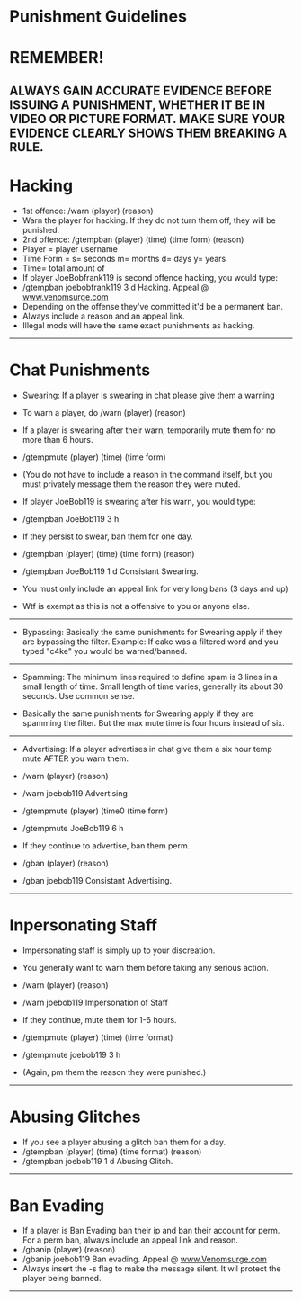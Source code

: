 # Punishment Guidelines

# REMEMBER! 
ALWAYS GAIN ACCURATE EVIDENCE BEFORE ISSUING A PUNISHMENT, WHETHER IT BE IN VIDEO OR PICTURE FORMAT. MAKE SURE YOUR EVIDENCE CLEARLY SHOWS THEM BREAKING A RULE.
--------------------------------------------------------------------------------------------------------------------------------------

# Hacking

- 1st offence: /warn (player) (reason)
- Warn the player for hacking. If they do not turn them off, they will be punished.
- 2nd offence: /gtempban (player) (time) (time form) (reason)
- Player = player username
- Time Form = s= seconds m= months d= days y= years
- Time= total amount of <timeform>
- If player JoeBobfrank119 is second offence hacking, you would type:
- /gtempban joebobfrank119 3 d Hacking. Appeal @ www.venomsurge.com
- Depending on the offense they've committed it'd be a permanent ban.
- Always include a reason and an appeal link.
- Illegal mods will have the same exact punishments as hacking.

--------------------------------------------------------------------------------------------------------------------------------------

# Chat Punishments

- Swearing: If a player is swearing in chat please give them a warning

- To warn a player, do /warn (player) (reason)

- If a player is swearing after their warn, temporarily mute them for no more than 6 hours.

- /gtempmute (player) (time) (time form)

- (You do not have to include a reason in the command itself, but you must privately message them the reason they were muted.

- If player JoeBob119 is swearing after his warn, you would type:

- /gtempban JoeBob119 3 h

- If they persist to swear, ban them for one day.

- /gtempban (player) (time) (time form) (reason)
- /gtempban JoeBob119 1 d Consistant Swearing.

- You must only include an appeal link for very long bans (3 days and up)

- Wtf is exempt as this is not a offensive to you or anyone else.

--------------------------------------------------------------------------------------------------------------------------------------

- Bypassing: Basically the same punishments for Swearing apply if they are bypassing the filter. Example: If cake was a filtered word and you typed "c4ke" you would be warned/banned.

--------------------------------------------------------------------------------------------------------------------------------------

- Spamming: The minimum lines required to define spam is 3 lines in a small length of time. Small length of time varies, generally its about 30 seconds. Use common sense.

- Basically the same punishments for Swearing apply if they are spamming the filter. But the max mute time is four hours instead of six.

--------------------------------------------------------------------------------------------------------------------------------------

- Advertising: If a player advertises in chat give them a six hour temp mute AFTER you warn them.

- /warn (player) (reason)

- /warn joebob119 Advertising

- /gtempmute (player) (time0 (time form) 

- /gtempmute JoeBob119 6 h 

- If they continue to advertise, ban them perm.

- /gban (player) (reason)

- /gban joebob119 Consistant Advertising.

--------------------------------------------------------------------------------------------------------------------------------------

# Inpersonating Staff

- Impersonating staff is simply up to your discreation.

- You generally want to warn them before taking any serious action.

- /warn (player) (reason)

- /warn joebob119 Impersonation of Staff

- If they continue, mute them for 1-6 hours.

- /gtempmute (player) (time) (time format)

- /gtempmute joebob119 3 h

- (Again, pm them the reason they were punished.)

--------------------------------------------------------------------------------------------------------------------------------------

# Abusing Glitches

- If you see a player abusing a glitch ban them for a day.
- /gtempban (player) (time) (time format) (reason)
- /gtempban joebob119 1 d Abusing Glitch.

--------------------------------------------------------------------------------------------------------------------------------------

# Ban Evading

- If a player is Ban Evading ban their ip and ban their account for perm. For a perm ban, always include an appeal link and reason.
- /gbanip (player) (reason)
- /gbanip joebob119 Ban evading. Appeal @ www.Venomsurge.com
- Always insert the -s flag to make the message silent. It wil protect the player being banned.

--------------------------------------------------------------------------------------------------------------------------------------
